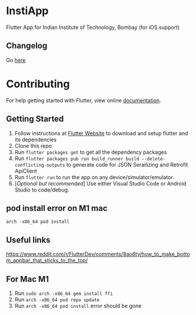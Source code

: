 # InstiApp

Flutter App for Indian Institute of Technology, Bombay (for iOS support)

## Changelog

Go [here](Changelog.md)

# Contributing

For help getting started with Flutter, view online
[documentation](https://flutter.io/).

## Getting Started

1. Follow instructions at [Flutter Website](https://flutter.io/) to download and setup flutter and its dependencies
2. Clone this repo
3. Run `flutter packages get` to get all the dependency packages
4. Run `flutter packages pub run build_runner build --delete-conflicting-outputs` to generate code for JSON Serailizing and Retrofit ApiClient
5. Run `flutter run` to run the app on any device/simulator/emulator.
6. \[_Optional but recommended_\] Use either Visual Studio Code or Android Studio to code/debug.

## pod install error on M1 mac

`arch -x86_64 pod install`

## Useful links

https://www.reddit.com/r/FlutterDev/comments/8ao6ty/how_to_make_bottom_appbar_that_sticks_to_the_top/

## For Mac M1

1. Run `sudo arch -x86_64 gem install ffi`
2. Run `arch -x86_64 pod repo update`
3. Run `arch -x86_64 pod install` error should be gone
